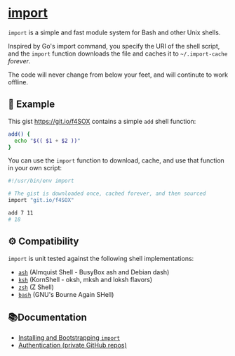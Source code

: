 # [import](https://import.pw)

`import` is a simple and fast module system for Bash and other Unix shells.

Inspired by Go's import command, you specify the URI of the shell script,
and the `import` function downloads the file and caches it to `~/.import-cache`
_forever_.

The code will never change from below your feet, and will continute to work
offline.


## 👋 Example

This gist https://git.io/f4SOX contains a simple `add` shell function:

```bash
add() {
  echo "$(( $1 + $2 ))"
}
```

You can use the `import` function to download, cache, and use that function in
your own script:

```bash
#!/usr/bin/env import

# The gist is downloaded once, cached forever, and then sourced
import "git.io/f4SOX"

add 7 11
# 18
```


## ⚙️ Compatibility

`import` is unit tested against the following shell implementations:

 * [`ash`](https://en.wikipedia.org/wiki/Almquist_shell) (Almquist Shell - BusyBox ash and Debian dash)
 * [`ksh`](https://en.wikipedia.org/wiki/KornShell) (KornShell - oksh, mksh and loksh flavors)
 * [`zsh`](https://en.wikipedia.org/wiki/Z_shell) (Z Shell)
 * [`bash`](https://en.wikipedia.org/wiki/Bash_(Unix_shell)) (GNU's Bourne Again SHell)


## 📚Documentation

 * [Installing and Bootstrapping `import`](./docs/install.md)
 * [Authentication (private GitHub repos)](./docs/authentication.md)

